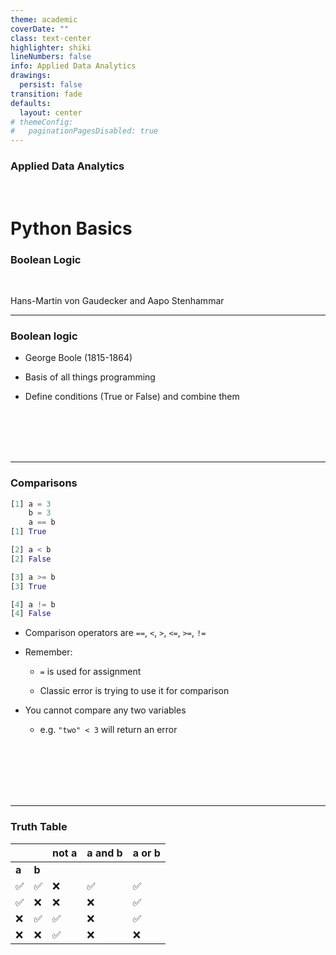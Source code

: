 ```yaml
---
theme: academic
coverDate: ""
class: text-center
highlighter: shiki
lineNumbers: false
info: Applied Data Analytics
drawings:
  persist: false
transition: fade
defaults:
  layout: center
# themeConfig:
#   paginationPagesDisabled: true
---
```


### Applied Data Analytics

<br/>

# Python Basics

### Boolean Logic

<br/>

Hans-Martin von Gaudecker and Aapo Stenhammar

---

### Boolean logic

- George Boole (1815-1864)

- Basis of all things programming

- Define conditions (True or False) and combine them

<br>
<br>
<br>
<br>

---

### Comparisons

<div class="flex gap-8">
<div>

```python
[1] a = 3
    b = 3
    a == b
[1] True

[2] a < b
[2] False

[3] a >= b
[3] True

[4] a != b
[4] False
```

</div>
<div>

- Comparison operators are `==`, `<`, `>`, `<=`, `>=`, `!=`

- Remember:

  - `=` is used for assignment

  - Classic error is trying to use it for comparison

- You cannot compare any two variables

  - e.g. `"two" < 3` will return an error

<br>
<br>
<br>
<br>
<br>

</div>
</div>

---

### Truth Table

|       |       | not a | a and b | a or b |
| ----- | ----- | ----- | ------- | ------ |
| **a** | **b** |       |         |        |
| ✅    | ✅    | ❌    | ✅      | ✅     |
| ✅    | ❌    | ❌    | ❌      | ✅     |
| ❌    | ✅    | ✅    | ❌      | ✅     |
| ❌    | ❌    | ✅    | ❌      | ❌     |

<br>
<br>
<br>
<br>
